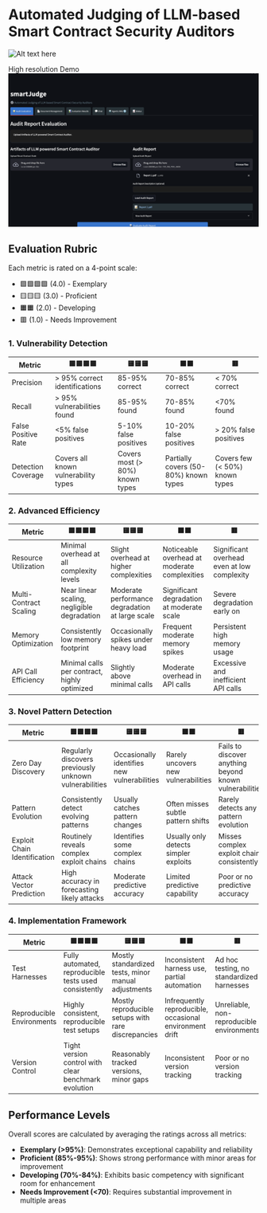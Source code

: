 # **Automated Judging of LLM-based Smart Contract Security Auditors**


![Alt text here](smartJudge.gif)





High resolution Demo
[![smartJudge](smartJ.png)](https://youtu.be/aUzrv_pqDGw "smartJudge")



## Evaluation Rubric

Each metric is rated on a 4-point scale:

- 🟩🟩🟩🟩 (4.0) - Exemplary
- 🟨🟨🟨 (3.0) - Proficient
- 🟧🟧 (2.0) - Developing
- 🟥 (1.0) - Needs Improvement


### 1. Vulnerability Detection

| Metric | 🟩🟩🟩🟩 |  🟨🟨🟨 | 🟧🟧 | 🟥 |
|--------|-------|-----|----|----|
| Precision | > 95% correct identifications | 85-95% correct | 70-85% correct | < 70% correct |
| Recall | > 95% vulnerabilities found | 85-95% found | 70-85% found | <70% found |
| False Positive Rate | <5% false positives | 5-10% false positives | 10-20% false positives | > 20% false positives |
| Detection Coverage | Covers all known vulnerability types | Covers most (> 80%) known types | Partially covers (50-80%) known types | Covers few (< 50%) known types |

### 2. Advanced Efficiency

| Metric | 🟩🟩🟩🟩 |  🟨🟨🟨 | 🟧🟧 | 🟥 |
|--------|-------|-----|----|----|
| Resource Utilization | Minimal overhead at all complexity levels | Slight overhead at higher complexities | Noticeable overhead at moderate complexities | Significant overhead even at low complexity |
| Multi-Contract Scaling | Near linear scaling, negligible degradation | Moderate performance degradation at large scale | Significant degradation at moderate scale | Severe degradation early on |
| Memory Optimization | Consistently low memory footprint | Occasionally spikes under heavy load | Frequent moderate memory spikes | Persistent high memory usage |
| API Call Efficiency | Minimal calls per contract, highly optimized | Slightly above minimal calls | Moderate overhead in API calls | Excessive and inefficient API calls |

### 3. Novel Pattern Detection

| Metric | 🟩🟩🟩🟩 |  🟨🟨🟨 | 🟧🟧 | 🟥 |
|--------|-------|-----|----|----|
| Zero Day Discovery | Regularly discovers previously unknown vulnerabilities | Occasionally identifies new vulnerabilities | Rarely uncovers new vulnerabilities | Fails to discover anything beyond known vulnerabilities |
| Pattern Evolution | Consistently detect evolving patterns | Usually catches pattern changes | Often misses subtle pattern shifts | Rarely detects any pattern evolution |
| Exploit Chain Identification | Routinely reveals complex exploit chains | Identifies some complex chains | Usually only detects simpler exploits | Misses complex exploit chains consistently |
| Attack Vector Prediction | High accuracy in forecasting likely attacks | Moderate predictive accuracy | Limited predictive capability | Poor or no predictive accuracy |

### 4. Implementation Framework

| Metric | 🟩🟩🟩🟩 |  🟨🟨🟨 | 🟧🟧 | 🟥 |
|--------|-------|-----|----|----|
| Test Harnesses | Fully automated, reproducible tests used consistently | Mostly standardized tests, minor manual adjustments | Inconsistent harness use, partial automation | Ad hoc testing, no standardized harnesses |
| Reproducible Environments | Highly consistent, reproducible test setups | Mostly reproducible setups with rare discrepancies | Infrequently reproducible, occasional environment drift | Unreliable, non-reproducible environments |
| Version Control | Tight version control with clear benchmark evolution | Reasonably tracked versions, minor gaps | Inconsistent version tracking | Poor or no version tracking |

## Performance Levels

Overall scores are calculated by averaging the ratings across all metrics:

- **Exemplary (>95%)**: Demonstrates exceptional capability and reliability
- **Proficient (85%-95%)**: Shows strong performance with minor areas for improvement
- **Developing (70%-84%)**: Exhibits basic competency with significant room for enhancement
- **Needs Improvement (<70)**: Requires substantial improvement in multiple areas
